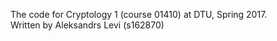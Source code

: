 The code for Cryptology 1 (course 01410) at DTU, Spring 2017.  
Written by Aleksandrs Levi (s162870)
